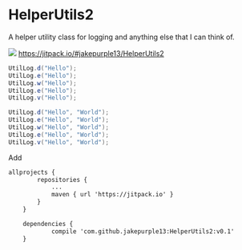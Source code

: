 # HelperUtils2

A helper utility class for logging and anything else that I can think of.

[![](https://jitpack.io/v/jakepurple13/HelperUtils2.svg)](https://jitpack.io/#jakepurple13/HelperUtils2)
https://jitpack.io/#jakepurple13/HelperUtils2


```java
UtilLog.d("Hello");
UtilLog.e("Hello");
UtilLog.w("Hello");
UtilLog.e("Hello");
UtilLog.v("Hello");

UtilLog.d("Hello", "World");
UtilLog.e("Hello", "World");
UtilLog.w("Hello", "World");
UtilLog.e("Hello", "World");
UtilLog.v("Hello", "World");
```


Add
```xml
allprojects {
		repositories {
			...
			maven { url 'https://jitpack.io' }
		}
	}
```
```xml
  	dependencies {
	        compile 'com.github.jakepurple13:HelperUtils2:v0.1'
	}
```
